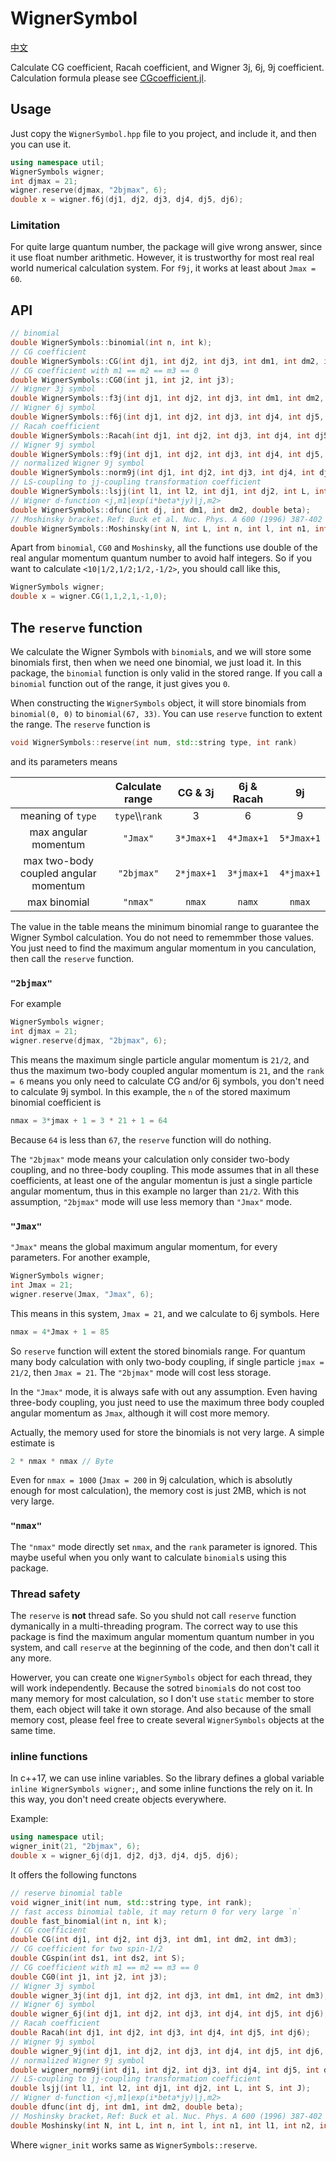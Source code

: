 # WignerSymbol

[中文](README_zh.md)

Calculate CG coefficient, Racah coefficient, and Wigner 3j, 6j, 9j coefficient. Calculation formula please see [CGcoefficient.jl](https://github.com/0382/CGcoefficient.jl).

## Usage

Just copy the `WignerSymbol.hpp` file to you project, and include it, and then you can use it.

```cpp
using namespace util;
WignerSymbols wigner;
int djmax = 21;
wigner.reserve(djmax, "2bjmax", 6);
double x = wigner.f6j(dj1, dj2, dj3, dj4, dj5, dj6);
```

### Limitation 

For quite large quantum number, the package will give wrong answer, since it use float number arithmetic.
However, it is trustworthy for most real real world numerical calculation system. For `f9j`, it works at least about `Jmax = 60`.

## API
```cpp
// binomial
double WignerSymbols::binomial(int n, int k);
// CG coefficient
double WignerSymbols::CG(int dj1, int dj2, int dj3, int dm1, int dm2, int dm3);
// CG coefficient with m1 == m2 == m3 == 0
double WignerSymbols::CG0(int j1, int j2, int j3);
// Wigner 3j symbol
double WignerSymbols::f3j(int dj1, int dj2, int dj3, int dm1, int dm2, int dm3);
// Wigner 6j symbol
double WignerSymbols::f6j(int dj1, int dj2, int dj3, int dj4, int dj5, int dj6);
// Racah coefficient
double WignerSymbols::Racah(int dj1, int dj2, int dj3, int dj4, int dj5, int dj6);
// Wigner 9j symbol
double WignerSymbols::f9j(int dj1, int dj2, int dj3, int dj4, int dj5, int dj6, int dj7, int dj8, int dj9);
// normalized Wigner 9j symbol
double WignerSymbols::norm9j(int dj1, int dj2, int dj3, int dj4, int dj5, int dj6, int dj7, int dj8, int dj9);
// LS-coupling to jj-coupling transformation coefficient
double WignerSymbols::lsjj(int l1, int l2, int dj1, int dj2, int L, int S, int J);
// Wigner d-function <j,m1|exp(i*beta*jy)|j,m2>
double WignerSymbols::dfunc(int dj, int dm1, int dm2, double beta);
// Moshinsky bracket，Ref: Buck et al. Nuc. Phys. A 600 (1996) 387-402
double WignerSymbols::Moshinsky(int N, int L, int n, int l, int n1, int l1, int n2, int l2, int lambda, double tan_beta = 1.0);
```
Apart from `binomial`, `CG0` and `Moshinsky`, all the functions use double of the real angular momentum quantum number to avoid half integers. So if you want to calculate `<10|1/2,1/2;1/2,-1/2>`, you should call like this,
```cpp
WignerSymbols wigner;
double x = wigner.CG(1,1,2,1,-1,0);
```

## The `reserve` function

We calculate the Wigner Symbols with `binomial`s, and we will store some binomials first, then when we need one binomial, we just load it. In this package, the `binomial` function is only valid in the stored range. If you call a `binomial` function out of the range, it just gives you `0`.

When constructing the `WignerSymbols` object, it will store binomials from `binomial(0, 0)` to `binomial(67, 33)`. You can use `reserve` function to extent the range. The `reserve` function is
```cpp
void WignerSymbols::reserve(int num, std::string type, int rank)
```
and its parameters means

|                                       | Calculate range  |  CG & 3j   | 6j & Racah |     9j     |
| :-----------------------------------: | :--------------: | :--------: | :--------: | :--------: |
|           meaning of `type`           | `type`\\\\`rank` |     3      |     6      |     9      |
|         max angular momentum          |     `"Jmax"`     | `3*Jmax+1` | `4*Jmax+1` | `5*Jmax+1` |
| max two-body coupled angular momentum |    `"2bjmax"`    | `2*jmax+1` | `3*jmax+1` | `4*jmax+1` |
|             max binomial              |     `"nmax"`     |   `nmax`   |   `namx`   |   `nmax`   |

The value in the table means the minimum binomial range to guarantee the Wigner Symbol calculation. You do not need to rememmber those values. You just need to find the maximum angular momentum in you canculation, then call the `reserve` function.

### `"2bjmax"`

For example

```cpp
WignerSymbols wigner;
int djmax = 21;
wigner.reserve(djmax, "2bjmax", 6);
```

This means the maximum single particle angular momentum is `21/2`, and thus the maximum two-body coupled angular momentum is `21`, and the `rank = 6` means you only need to calculate CG and/or 6j symbols, you don't need to calculate 9j symbol. In this example, the `n` of the stored maximum binomial coefficient is

```cpp
nmax = 3*jmax + 1 = 3 * 21 + 1 = 64
```

Because `64` is less than `67`, the `reserve` function will do nothing.

The `"2bjmax"` mode means your calculation only consider two-body coupling, and no three-body coupling. This mode assumes that in all these coefficients, at least one of the angular momentun is just a single particle angular momentum, thus in this example no larger than `21/2`. With this assumption, `"2bjmax"` mode will use less memory than `"Jmax"` mode.

### `"Jmax"`

`"Jmax"` means the global maximum angular momentum, for every parameters. For another example,

```cpp
WignerSymbols wigner;
int Jmax = 21;
wigner.reserve(Jmax, "Jmax", 6);
```

This means in this system, `Jmax = 21`, and we calculate to 6j symbols. Here
```cpp
nmax = 4*Jmax + 1 = 85
```
So `reserve` function will extent the stored binomials range. For quantum many body calculation with only two-body coupling, if single particle `jmax = 21/2`, then `Jmax = 21`. The `"2bjmax"` mode will cost less storage.

In the `"Jmax"` mode, it is always safe with out any assumption. Even having three-body coupling, you just need to use the maximum three body coupled angular momentum as `Jmax`, although it will cost more memory.

Actually, the memory used for store the binomials is not very large. A simple estimate is
```cpp
2 * nmax * nmax // Byte
```
Even for `nmax = 1000` (`Jmax = 200` in 9j calculation, which is absolutly enough for most calculation), the memory cost is just 2MB, which is not very large.

### `"nmax"`

The `"nmax"` mode directly set `nmax`, and the `rank` parameter is ignored. This maybe useful when you only want to calculate `binomial`s using this package.

### Thread safety

The `reserve` is **not** thread safe. So you shuld not call `reserve` function dymanically in a multi-threading program. The correct way to use this package is find the maximum angular momentum quantum number in you system, and call `reserve` at the beginning of the code, and then don't call it any more.

Howerver, you can create one `WignerSymbols` object for each thread, they will work independently. Because the sotred `binomial`s do not cost too many memory for most calculation, so I don't use `static` member to store them, each object will take it own storage. And also because of the small memory cost, please feel free to create several `WignerSymbols` objects at the same time.

### inline functions

In c++17, we can use inline variables. So the library defines a global variable `inline WignerSymbols wigner;`, and some inline functions the rely on it. In this way, you don't need create objects everywhere.

Example:
```c++
using namespace util;
wigner_init(21, "2bjmax", 6);
double x = wigner_6j(dj1, dj2, dj3, dj4, dj5, dj6);
```

It offers the following functons
```c++
// reserve binomial table
void wigner_init(int num, std::string type, int rank);
// fast access binomial table, it may return 0 for very large `n`
double fast_binomial(int n, int k);
// CG coefficient
double CG(int dj1, int dj2, int dj3, int dm1, int dm2, int dm3);
// CG coefficient for two spin-1/2
double CGspin(int ds1, int ds2, int S);
// CG coefficient with m1 == m2 == m3 == 0
double CG0(int j1, int j2, int j3);
// Wigner 3j symbol
double wigner_3j(int dj1, int dj2, int dj3, int dm1, int dm2, int dm3);
// Wigner 6j symbol
double wigner_6j(int dj1, int dj2, int dj3, int dj4, int dj5, int dj6);
// Racah coefficient
double Racah(int dj1, int dj2, int dj3, int dj4, int dj5, int dj6);
// Wigner 9j symbol
double wigner_9j(int dj1, int dj2, int dj3, int dj4, int dj5, int dj6, int dj7, int dj8, int dj9);
// normalized Wigner 9j symbol
double wigner_norm9j(int dj1, int dj2, int dj3, int dj4, int dj5, int dj6, int dj7, int dj8, int dj9);
// LS-coupling to jj-coupling transformation coefficient
double lsjj(int l1, int l2, int dj1, int dj2, int L, int S, int J);
// Wigner d-function <j,m1|exp(i*beta*jy)|j,m2>
double dfunc(int dj, int dm1, int dm2, double beta);
// Moshinsky bracket，Ref: Buck et al. Nuc. Phys. A 600 (1996) 387-402
double Moshinsky(int N, int L, int n, int l, int n1, int l1, int n2, int l2, int lambda, double tan_beta = 1.0);
```
Where `wigner_init` works same as `WignerSymbols::reserve`.